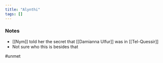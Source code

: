 ```yaml
---
title: "Alynthi"
tags: []
---
```


### Notes

- [[Nym]] told her the secret that [[Damianna Ulfur]] was in [[Tel-Quessir]]
- Not sure who this is besides that

#unmet 